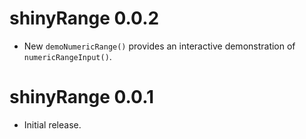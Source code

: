 # shinyRange 0.0.2

* New `demoNumericRange()` provides an interactive demonstration of 
`numericRangeInput()`.  

# shinyRange 0.0.1

* Initial release.  
